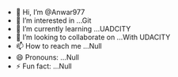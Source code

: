 - 👋 Hi, I’m @Anwar977
- 👀 I’m interested in ...Git
- 🌱 I’m currently learning ...UADCITY
- 💞️ I’m looking to collaborate on ...With UDACITY
- 📫 How to reach me ...Null
- 😄 Pronouns: ...Null
- ⚡ Fun fact: ...Null

<!---
Anwar977/Anwar977 is a ✨ special ✨ repository because its `README.md` (this file) appears on your GitHub profile.
You can click the Preview link to take a look at your changes.
--->
